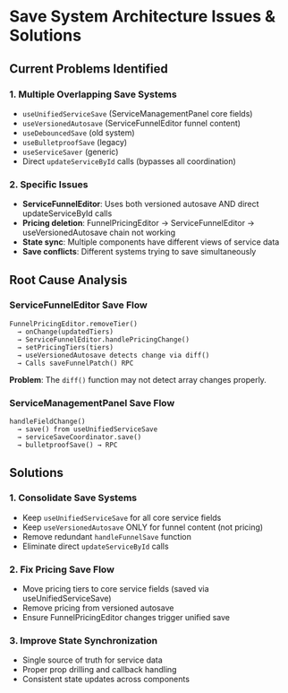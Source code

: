 # Save System Architecture Issues & Solutions

## Current Problems Identified

### 1. Multiple Overlapping Save Systems
- `useUnifiedServiceSave` (ServiceManagementPanel core fields)
- `useVersionedAutosave` (ServiceFunnelEditor funnel content) 
- `useDebouncedSave` (old system)
- `useBulletproofSave` (legacy)
- `useServiceSaver` (generic)
- Direct `updateServiceById` calls (bypasses all coordination)

### 2. Specific Issues
- **ServiceFunnelEditor**: Uses both versioned autosave AND direct updateServiceById calls
- **Pricing deletion**: FunnelPricingEditor → ServiceFunnelEditor → useVersionedAutosave chain not working
- **State sync**: Multiple components have different views of service data
- **Save conflicts**: Different systems trying to save simultaneously

## Root Cause Analysis

### ServiceFunnelEditor Save Flow
```
FunnelPricingEditor.removeTier() 
  → onChange(updatedTiers) 
  → ServiceFunnelEditor.handlePricingChange() 
  → setPricingTiers(tiers)
  → useVersionedAutosave detects change via diff()
  → Calls saveFunnelPatch() RPC
```

**Problem**: The `diff()` function may not detect array changes properly.

### ServiceManagementPanel Save Flow
```
handleFieldChange() 
  → save() from useUnifiedServiceSave
  → serviceSaveCoordinator.save()
  → bulletproofSave() → RPC
```

## Solutions

### 1. Consolidate Save Systems
- Keep `useUnifiedServiceSave` for all core service fields
- Keep `useVersionedAutosave` ONLY for funnel content (not pricing)
- Remove redundant `handleFunnelSave` function
- Eliminate direct `updateServiceById` calls

### 2. Fix Pricing Save Flow
- Move pricing tiers to core service fields (saved via useUnifiedServiceSave)
- Remove pricing from versioned autosave
- Ensure FunnelPricingEditor changes trigger unified save

### 3. Improve State Synchronization
- Single source of truth for service data
- Proper prop drilling and callback handling
- Consistent state updates across components